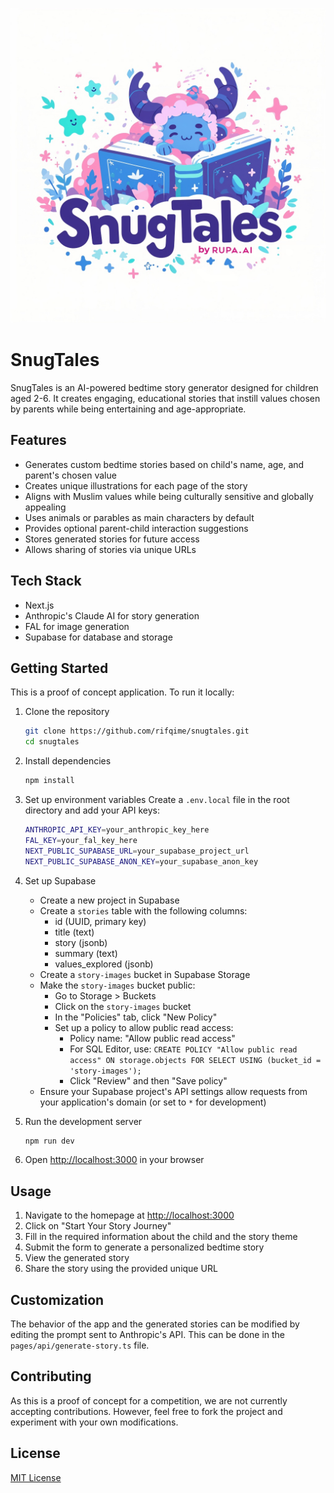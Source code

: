 
![SnugTales](https://github.com/rifqime/snugtales/blob/main/public/SnugTales-1024.jpg)

# SnugTales

SnugTales is an AI-powered bedtime story generator designed for children aged 2-6. It creates engaging, educational stories that instill values chosen by parents while being entertaining and age-appropriate.

## Features

- Generates custom bedtime stories based on child's name, age, and parent's chosen value
- Creates unique illustrations for each page of the story
- Aligns with Muslim values while being culturally sensitive and globally appealing
- Uses animals or parables as main characters by default
- Provides optional parent-child interaction suggestions
- Stores generated stories for future access
- Allows sharing of stories via unique URLs

## Tech Stack

- Next.js
- Anthropic's Claude AI for story generation
- FAL for image generation
- Supabase for database and storage

## Getting Started

This is a proof of concept application. To run it locally:

1. Clone the repository
   ```bash
   git clone https://github.com/rifqime/snugtales.git
   cd snugtales
   ```

2. Install dependencies
   ```bash
   npm install
   ```

3. Set up environment variables
   Create a `.env.local` file in the root directory and add your API keys:
   ```bash
   ANTHROPIC_API_KEY=your_anthropic_key_here
   FAL_KEY=your_fal_key_here
   NEXT_PUBLIC_SUPABASE_URL=your_supabase_project_url
   NEXT_PUBLIC_SUPABASE_ANON_KEY=your_supabase_anon_key
   ```

4. Set up Supabase
   - Create a new project in Supabase
   - Create a `stories` table with the following columns:
     - id (UUID, primary key)
     - title (text)
     - story (jsonb)
     - summary (text)
     - values_explored (jsonb)
   - Create a `story-images` bucket in Supabase Storage
   - Make the `story-images` bucket public:
     - Go to Storage > Buckets
     - Click on the `story-images` bucket
     - In the "Policies" tab, click "New Policy"
     - Set up a policy to allow public read access:
       - Policy name: "Allow public read access"
       - For SQL Editor, use: `CREATE POLICY "Allow public read access" ON storage.objects FOR SELECT USING (bucket_id = 'story-images');`
       - Click "Review" and then "Save policy"
   - Ensure your Supabase project's API settings allow requests from your application's domain (or set to `*` for development)

5. Run the development server
   ```bash
   npm run dev
   ```

6. Open [http://localhost:3000](http://localhost:3000) in your browser

## Usage

1. Navigate to the homepage at [http://localhost:3000](http://localhost:3000)
2. Click on "Start Your Story Journey"
3. Fill in the required information about the child and the story theme
4. Submit the form to generate a personalized bedtime story
5. View the generated story
6. Share the story using the provided unique URL

## Customization

The behavior of the app and the generated stories can be modified by editing the prompt sent to Anthropic's API. This can be done in the `pages/api/generate-story.ts` file.

## Contributing

As this is a proof of concept for a competition, we are not currently accepting contributions. However, feel free to fork the project and experiment with your own modifications.

## License

[MIT License](LICENSE)
